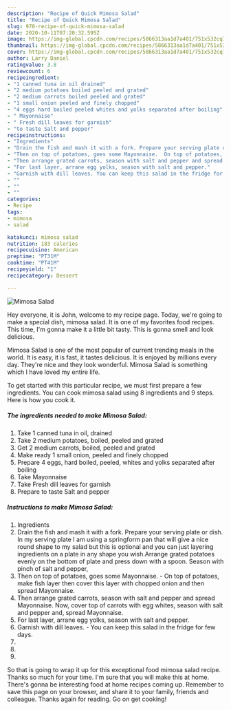 ```yaml
---
description: "Recipe of Quick Mimosa Salad"
title: "Recipe of Quick Mimosa Salad"
slug: 970-recipe-of-quick-mimosa-salad
date: 2020-10-11T07:20:32.595Z
image: https://img-global.cpcdn.com/recipes/5866313aa1d7a401/751x532cq70/mimosa-salad-recipe-main-photo.jpg
thumbnail: https://img-global.cpcdn.com/recipes/5866313aa1d7a401/751x532cq70/mimosa-salad-recipe-main-photo.jpg
cover: https://img-global.cpcdn.com/recipes/5866313aa1d7a401/751x532cq70/mimosa-salad-recipe-main-photo.jpg
author: Larry Daniel
ratingvalue: 3.8
reviewcount: 6
recipeingredient:
- "1 canned tuna in oil drained"
- "2 medium potatoes boiled peeled and grated"
- "2 medium carrots boiled peeled and grated"
- "1 small onion peeled and finely chopped"
- "4 eggs hard boiled peeled whites and yolks separated after boiling"
- " Mayonnaise"
- " Fresh dill leaves for garnish"
- "to taste Salt and pepper"
recipeinstructions:
- "Ingredients"
- "Drain the fish and mash it with a fork. Prepare your serving plate or dish. In my serving plate I am using a springform pan that will give a nice round shape to my salad but this is optional and you can just layering ingredients on a plate in any shape you wish.Arrange grated potatoes evenly on the bottom of plate and press down with a spoon. Season with pinch of salt and pepper,"
- "Then on top of potatoes, goes some Mayonnaise.  On top of potatoes, make fish layer then cover this layer with chopped onion and then spread Mayonnaise."
- "Then arrange grated carrots, season with salt and pepper and spread Mayonnaise. Now, cover top of carrots with egg whites, season with salt and pepper and, spread Mayonnaise."
- "For last layer, arrane egg yolks, season with salt and pepper."
- "Garnish with dill leaves. You can keep this salad in the fridge for few days."
- ""
- ""
- ""
categories:
- Recipe
tags:
- mimosa
- salad

katakunci: mimosa salad 
nutrition: 183 calories
recipecuisine: American
preptime: "PT31M"
cooktime: "PT41M"
recipeyield: "1"
recipecategory: Dessert

---
```



![Mimosa Salad](https://img-global.cpcdn.com/recipes/5866313aa1d7a401/751x532cq70/mimosa-salad-recipe-main-photo.jpg)

Hey everyone, it is John, welcome to my recipe page. Today, we're going to make a special dish, mimosa salad. It is one of my favorites food recipes. This time, I'm gonna make it a little bit tasty. This is gonna smell and look delicious.

Mimosa Salad is one of the most popular of current trending meals in the world. It is easy, it is fast, it tastes delicious. It is enjoyed by millions every day. They're nice and they look wonderful. Mimosa Salad is something which I have loved my entire life.




To get started with this particular recipe, we must first prepare a few ingredients. You can cook mimosa salad using 8 ingredients and 9 steps. Here is how you cook it.

<!--inarticleads1-->

##### The ingredients needed to make Mimosa Salad:

1. Take 1 canned tuna in oil, drained
1. Take 2 medium potatoes, boiled, peeled and grated
1. Get 2 medium carrots, boiled, peeled and grated
1. Make ready 1 small onion, peeled and finely chopped
1. Prepare 4 eggs, hard boiled, peeled, whites and yolks separated after boiling
1. Take  Mayonnaise
1. Take  Fresh dill leaves for garnish
1. Prepare to taste Salt and pepper




<!--inarticleads2-->

##### Instructions to make Mimosa Salad:

1. Ingredients
1. Drain the fish and mash it with a fork. Prepare your serving plate or dish. In my serving plate I am using a springform pan that will give a nice round shape to my salad but this is optional and you can just layering ingredients on a plate in any shape you wish.Arrange grated potatoes evenly on the bottom of plate and press down with a spoon. Season with pinch of salt and pepper,
1. Then on top of potatoes, goes some Mayonnaise.  - On top of potatoes, make fish layer then cover this layer with chopped onion and then spread Mayonnaise.
1. Then arrange grated carrots, season with salt and pepper and spread Mayonnaise. Now, cover top of carrots with egg whites, season with salt and pepper and, spread Mayonnaise.
1. For last layer, arrane egg yolks, season with salt and pepper.
1. Garnish with dill leaves. - You can keep this salad in the fridge for few days.
1. 
1. 
1. 




So that is going to wrap it up for this exceptional food mimosa salad recipe. Thanks so much for your time. I'm sure that you will make this at home. There's gonna be interesting food at home recipes coming up. Remember to save this page on your browser, and share it to your family, friends and colleague. Thanks again for reading. Go on get cooking!
